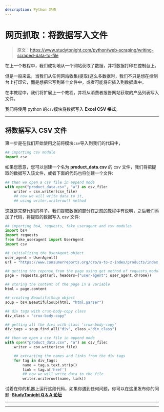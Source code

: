 ```yaml
---
description: Python 网络
---
```


# 网页抓取：将数据写入文件

> 原文：<https://www.studytonight.com/python/web-scraping/writing-scraped-data-to-file>

在上一个教程中，我们成功地从一个网站获取了数据，并将数据打印在控制台上。

但是一般来说，当我们从任何网站收集(提取)这么多数据时，我们不只是想在控制台上打印它，而是想把它写到某个文件中，或者可能将它插入到数据库中。

在本教程中，我们将扩展上一个教程，并将从消费者报告网站获取的产品列表写入文件。

我们将使用 python 的`csv`模块将数据写入 **Excel CSV 格式**。

* * *

## 将数据写入 CSV 文件

第一步是在我们开始使用之前将模块`csv`导入到我们的代码中，

```py
## importing csv module
import csv 
```

如果您愿意，您可以创建一个名为 **product_data.csv** 的 csv 文件，我们将把提取的数据写入该文件，或者下面的代码也将创建一个文件:

```py
## then we open a csv file in append mode
with open("product_data.csv", "a") as csv_file:
    writer = csv.writer(csv_file)
    ## now we will write data to it,
    ## using writer.writerow() method 
```

这就是完整代码的样子。我们提取数据的部分在[之前的教程](web-scraping-practical-example-1)中有说明，之后我们添加了代码，将提取的数据写入 csv 文件:

```py
## importing bs4, requests, fake_useragent and csv modules
import bs4
import requests
from fake_useragent import UserAgent
import csv

## initializing the UserAgent object
user_agent = UserAgent()
url = "https://www.consumerreports.org/cro/a-to-z-index/products/index.htm"

## getting the reponse from the page using get method of requests module
page = requests.get(url, headers={"user-agent": user_agent.chrome})

## storing the content of the page in a variable
html = page.content

## creating BeautifulSoup object
soup = bs4.BeautifulSoup(html, "html.parser")

## div tags with crux-body-copy class
div_class = "crux-body-copy"

## getting all the divs with class 'crux-body-copy'
div_tags = soup.find_all("div", class_="div_class")

## then we open a csv file in append mode
with open("product_data.csv", "a") as csv_file:
    writer = csv.writer(csv_file)

    ## extracting the names and links from the div tags
    for tag in div_tags:
        name = tag.a.text.strip()
        link = tag.a['href']
        ## now we will write data to the file
        writer.writerow([name, link])
```

试着在你的机器上运行这段代码，如果你遇到任何问题，你可以在这里发布你的问题: [**StudyTonight Q & A 论坛**](/studyroom)

* * *

* * *